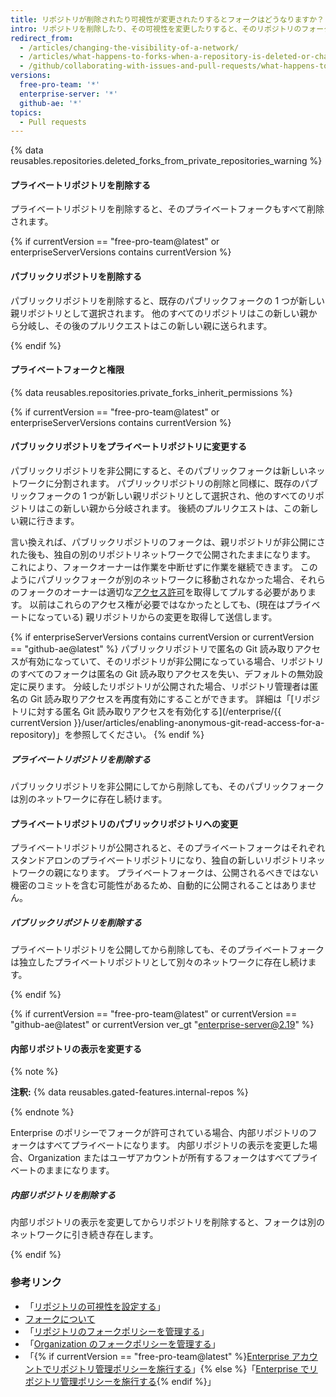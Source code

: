 ```yaml
---
title: リポジトリが削除されたり可視性が変更されたりするとフォークはどうなりますか？
intro: リポジトリを削除したり、その可視性を変更したりすると、そのリポジトリのフォークに影響します。
redirect_from:
  - /articles/changing-the-visibility-of-a-network/
  - /articles/what-happens-to-forks-when-a-repository-is-deleted-or-changes-visibility
  - /github/collaborating-with-issues-and-pull-requests/what-happens-to-forks-when-a-repository-is-deleted-or-changes-visibility
versions:
  free-pro-team: '*'
  enterprise-server: '*'
  github-ae: '*'
topics:
  - Pull requests
---
```

{% data reusables.repositories.deleted_forks_from_private_repositories_warning %}

#### プライベートリポジトリを削除する

プライベートリポジトリを削除すると、そのプライベートフォークもすべて削除されます。

{% if currentVersion == "free-pro-team@latest" or enterpriseServerVersions contains currentVersion %}

#### パブリックリポジトリを削除する

パブリックリポジトリを削除すると、既存のパブリックフォークの 1 つが新しい親リポジトリとして選択されます。 他のすべてのリポジトリはこの新しい親から分岐し、その後のプルリクエストはこの新しい親に送られます。

{% endif %}

#### プライベートフォークと権限

{% data reusables.repositories.private_forks_inherit_permissions %}

{% if currentVersion == "free-pro-team@latest" or enterpriseServerVersions contains currentVersion %}

#### パブリックリポジトリをプライベートリポジトリに変更する

パブリックリポジトリを非公開にすると、そのパブリックフォークは新しいネットワークに分割されます。 パブリックリポジトリの削除と同様に、既存のパブリックフォークの 1 つが新しい親リポジトリとして選択され、他のすべてのリポジトリはこの新しい親から分岐されます。 後続のプルリクエストは、この新しい親に行きます。

言い換えれば、パブリックリポジトリのフォークは、親リポジトリが非公開にされた後も、独自の別のリポジトリネットワークで公開されたままになります。 これにより、フォークオーナーは作業を中断せずに作業を継続できます。 このようにパブリックフォークが別のネットワークに移動されなかった場合、それらのフォークのオーナーは適切な[アクセス許可](/articles/access-permissions-on-github)を取得してプルする必要があります。 以前はこれらのアクセス権が必要ではなかったとしても、(現在はプライベートになっている) 親リポジトリからの変更を取得して送信します。

{% if enterpriseServerVersions contains currentVersion or currentVersion == "github-ae@latest" %}
パブリックリポジトリで匿名の Git 読み取りアクセスが有効になっていて、そのリポジトリが非公開になっている場合、リポジトリのすべてのフォークは匿名の Git 読み取りアクセスを失い、デフォルトの無効設定に戻ります。 分岐したリポジトリが公開された場合、リポジトリ管理者は匿名の Git 読み取りアクセスを再度有効にすることができます。 詳細は「[リポジトリに対する匿名 Git 読み取りアクセスを有効化する](/enterprise/{{ currentVersion }}/user/articles/enabling-anonymous-git-read-access-for-a-repository)」を参照してください。
{% endif %}

##### プライベートリポジトリを削除する

パブリックリポジトリを非公開にしてから削除しても、そのパブリックフォークは別のネットワークに存在し続けます。

#### プライベートリポジトリのパブリックリポジトリへの変更

プライベートリポジトリが公開されると、そのプライベートフォークはそれぞれスタンドアロンのプライベートリポジトリになり、独自の新しいリポジトリネットワークの親になります。 プライベートフォークは、公開されるべきではない機密のコミットを含む可能性があるため、自動的に公開されることはありません。

##### パブリックリポジトリを削除する

プライベートリポジトリを公開してから削除しても、そのプライベートフォークは独立したプライベートリポジトリとして別々のネットワークに存在し続けます。

{% endif %}

{% if currentVersion == "free-pro-team@latest" or currentVersion == "github-ae@latest" or currentVersion ver_gt "enterprise-server@2.19" %}

#### 内部リポジトリの表示を変更する

{% note %}

**注釈:** {% data reusables.gated-features.internal-repos %}

{% endnote %}

Enterprise のポリシーでフォークが許可されている場合、内部リポジトリのフォークはすべてプライベートになります。 内部リポジトリの表示を変更した場合、Organization またはユーザアカウントが所有するフォークはすべてプライベートのままになります。

##### 内部リポジトリを削除する

内部リポジトリの表示を変更してからリポジトリを削除すると、フォークは別のネットワークに引き続き存在します。

{% endif %}

### 参考リンク

- 「[リポジトリの可視性を設定する](/articles/setting-repository-visibility)」
- [フォークについて](/articles/about-forks)
- 「[リポジトリのフォークポリシーを管理する](/github/administering-a-repository/managing-the-forking-policy-for-your-repository)」
- 「[Organization のフォークポリシーを管理する](/organizations/managing-organization-settings/managing-the-forking-policy-for-your-organization)」
- 「{% if currentVersion == "free-pro-team@latest" %}[Enterprise アカウントでリポジトリ管理ポリシーを施行する](/github/setting-up-and-managing-your-enterprise/enforcing-repository-management-policies-in-your-enterprise-account#enforcing-a-policy-on-forking-private-or-internal-repositories)」{% else %}「[Enterprise でリポジトリ管理ポリシーを施行する](/admin/policies/enforcing-repository-management-policies-in-your-enterprise#enforcing-a-policy-on-forking-private-or-internal-repositories){% endif %}」

